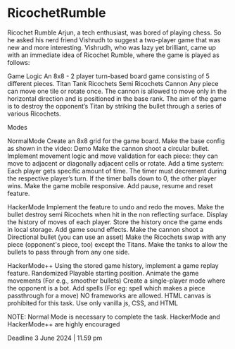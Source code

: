 # RicochetRumble
Ricochet Rumble
Arjun, a tech enthusiast, was bored of playing chess. So he asked his nerd friend Vishrudh to suggest a two-player game that was new and more interesting. Vishrudh, who was lazy yet brilliant, came up with an immediate idea of Ricochet Rumble, where the game is played as follows:

Game Logic
An 8x8 - 2 player turn-based board game consisting of 5 different pieces.
Titan
Tank
Ricochets
Semi Ricochets
Cannon
Any piece can move one tile or rotate once. The cannon is allowed to move only in the horizontal direction and is positioned in the base rank.
The aim of the game is to destroy the opponent’s Titan by striking the bullet through a series of various Ricochets.

Modes

NormalMode
Create an 8x8 grid for the game board. Make the base config as shown in the video: Demo
Make the cannon shoot a circular bullet. Implement movement logic and move validation for each piece: they can move to adjacent or diagonally adjacent cells or rotate.
Add a time system: Each player gets specific amount of time. The timer must decrement during the respective player’s turn. If the timer balls down to 0, the other player wins.
Make the game mobile responsive.
Add pause, resume and reset feature.

HackerMode
Implement the feature to undo and redo the moves.
Make the bullet destroy semi Ricochets when hit in the non reflecting surface.
Display the history of moves of each player. Store the history once the game ends in local storage.
Add game sound effects.
Make the cannon shoot a Directional bullet (you can use an asset)
Make the Ricochets swap with any piece (opponent's piece, too) except the Titans.
Make the tanks to allow the bullets to pass through from any one side.

HackerMode++
Using the stored game history, implement a game replay feature.
Randomized Playable starting position.
Animate the game movements (For e.g., smoother bullets)
Create a single-player mode where the opponent is a bot.
Add spells (For eg: spell which makes a piece passthrough for a move)
NO frameworks are allowed. HTML canvas is prohibited for this task. Use only vanilla js, CSS, and HTML

NOTE: Normal Mode is necessary to complete the task. HackerMode and HackerMode++ are highly encouraged

Deadline
3 June 2024 | 11.59 pm
